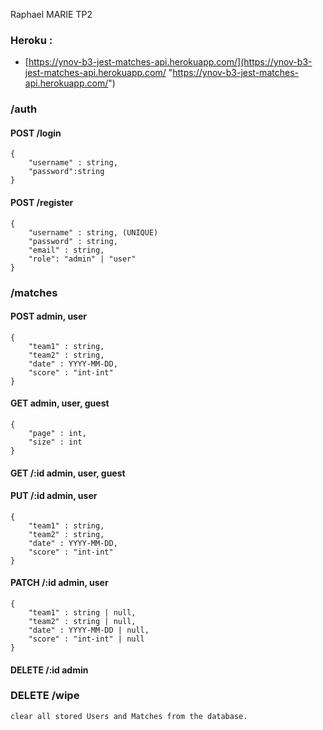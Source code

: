 Raphael MARIE TP2

### Heroku : 

- [https://ynov-b3-jest-matches-api.herokuapp.com/](https://ynov-b3-jest-matches-api.herokuapp.com/ "https://ynov-b3-jest-matches-api.herokuapp.com/")

### /auth

#### POST /login

    {
        "username" : string,
        "password":string
    }

#### POST /register

    {
        "username" : string, (UNIQUE)
        "password" : string,
        "email" : string,
        "role": "admin" | "user"
    }

### /matches

#### POST  admin, user

    {
        "team1" : string,
        "team2" : string,
        "date" : YYYY-MM-DD,
        "score" : "int-int"
    }

#### GET admin, user, guest

    {
        "page" : int,
        "size" : int
    }

#### GET /:id admin, user, guest

#### PUT /:id admin, user

    {
        "team1" : string,
        "team2" : string,
        "date" : YYYY-MM-DD,
        "score" : "int-int"
    }

#### PATCH /:id admin, user

    {
        "team1" : string | null,
        "team2" : string | null,
        "date" : YYYY-MM-DD | null,
        "score" : "int-int" | null
    }

#### DELETE /:id admin

### DELETE /wipe

    clear all stored Users and Matches from the database.
